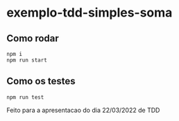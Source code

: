 # exemplo-tdd-simples-soma

## Como rodar
```
npm i
npm run start
```

## Como os testes
```
npm run test
```

Feito para a apresentacao do dia 22/03/2022 de TDD 
